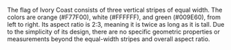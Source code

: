 The flag of Ivory Coast consists of three vertical stripes of equal width. The colors are orange (#F77F00), white (#FFFFFF), and green (#009E60), from left to right. Its aspect ratio is 2:3, meaning it is twice as long as it is tall. Due to the simplicity of its design, there are no specific geometric properties or measurements beyond the equal-width stripes and overall aspect ratio.